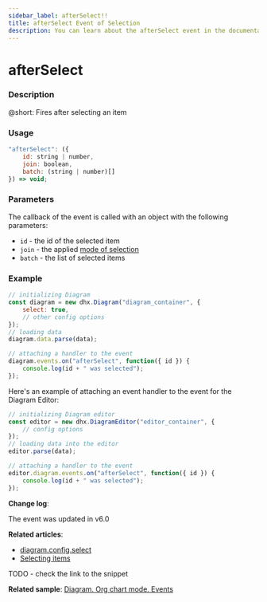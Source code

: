 ```yaml
---
sidebar_label: afterSelect!!
title: afterSelect Event of Selection
description: You can learn about the afterSelect event in the documentation of the DHTMLX JavaScript Diagram library. Browse developer guides and API reference, try out code examples and live demos, and download a free 30-day evaluation version of DHTMLX Diagram.xt
---
```


# afterSelect

### Description

@short: Fires after selecting an item

### Usage

~~~js
"afterSelect": ({
    id: string | number, 
    join: boolean,
    batch: (string | number)[]
}) => void;
~~~

### Parameters

The callback of the event is called with an object with the following parameters:

- `id` - the id of the selected item
- `join` - the applied [mode of selection](../../../api/selection/add_method/#parameters)
- `batch` - the list of selected items

### Example

~~~js {9-12}
// initializing Diagram
const diagram = new dhx.Diagram("diagram_container", {  
    select: true,
    // other config options
});
// loading data
diagram.data.parse(data);

// attaching a handler to the event
diagram.events.on("afterSelect", function({ id }) {
    console.log(id + " was selected");
});
~~~

Here's an example of attaching an event handler to the event for the Diagram Editor:

~~~js {8-11}
// initializing Diagram editor
const editor = new dhx.DiagramEditor("editor_container", {  
    // config options
});
// loading data into the editor
editor.parse(data);

// attaching a handler to the event
editor.diagram.events.on("afterSelect", function({ id }) {
    console.log(id + " was selected");
});
~~~

**Change log**: 

The event was updated in v6.0

**Related articles**:  

- [diagram.config.select](../../../api/diagram/select_property/)
- [Selecting items](../../../guides/manipulating_items/#selecting-items)

TODO - check the link to the snippet

**Related sample**: [Diagram. Org chart mode. Events](https://snippet.dhtmlx.com/l38pct7c)